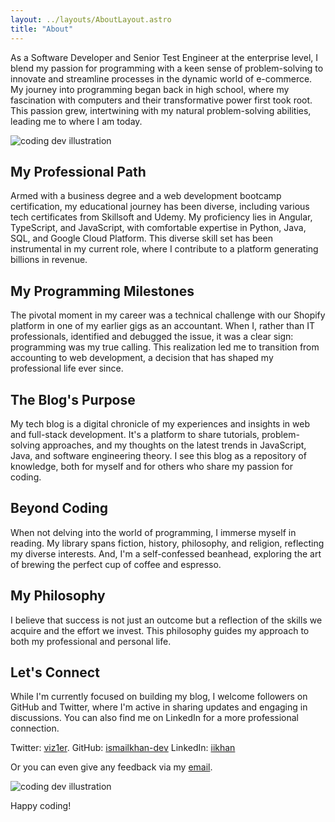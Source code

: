 ```yaml
---
layout: ../layouts/AboutLayout.astro
title: "About"
---
```


As a Software Developer and Senior Test Engineer at the enterprise level, I blend my passion for programming with a keen sense of problem-solving to innovate and streamline processes in the dynamic world of e-commerce. My journey into programming began back in high school, where my fascination with computers and their transformative power first took root. This passion grew, intertwining with my natural problem-solving abilities, leading me to where I am today.

<div>
  <img src="/assets/dev2.svg" class="sm:w-1/2 mx-auto" alt="coding dev illustration">
</div>

## My Professional Path

Armed with a business degree and a web development bootcamp certification, my educational journey has been diverse, including various tech certificates from Skillsoft and Udemy. My proficiency lies in Angular, TypeScript, and JavaScript, with comfortable expertise in Python, Java, SQL, and Google Cloud Platform. This diverse skill set has been instrumental in my current role, where I contribute to a platform generating billions in revenue.

## My Programming Milestones

The pivotal moment in my career was a technical challenge with our Shopify platform in one of my earlier gigs as an accountant. When I, rather than IT professionals, identified and debugged the issue, it was a clear sign: programming was my true calling. This realization led me to transition from accounting to web development, a decision that has shaped my professional life ever since.

## The Blog's Purpose

My tech blog is a digital chronicle of my experiences and insights in web and full-stack development. It's a platform to share tutorials, problem-solving approaches, and my thoughts on the latest trends in JavaScript, Java, and software engineering theory. I see this blog as a repository of knowledge, both for myself and for others who share my passion for coding.

## Beyond Coding

When not delving into the world of programming, I immerse myself in reading. My library spans fiction, history, philosophy, and religion, reflecting my diverse interests. And, I'm a self-confessed beanhead, exploring the art of brewing the perfect cup of coffee and espresso.

## My Philosophy

I believe that success is not just an outcome but a reflection of the skills we acquire and the effort we invest. This philosophy guides my approach to both my professional and personal life.

## Let's Connect

While I'm currently focused on building my blog, I welcome followers on GitHub and Twitter, where I'm active in sharing updates and engaging in discussions. You can also find me on LinkedIn for a more professional connection.

Twitter: [viz1er](https://twitter.com/viz1er).
GitHub: [ismailkhan-dev](https://github.com/ismailkhan-dev)
LinkedIn: [iikhan](https://www.linkedin.com/in/iikhan/)

Or you can even give any feedback via my [email](mailto:ismailkhan.dev@gmail.com).

<div>
  <img src="/assets/dev3.svg" class="sm:w-1/2 mx-auto" alt="coding dev illustration">
  <p class="sm:w-1/2 mx-auto text-center">Happy coding!</p>
</div>
